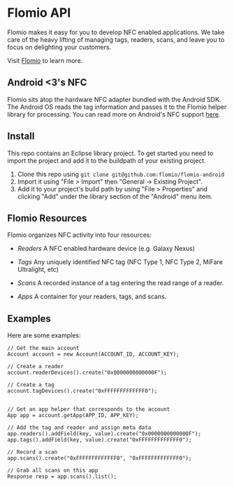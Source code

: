 # Flomio API 

Flomio makes it easy for you to develop NFC enabled applications. We take care of the heavy lifting of managing tags, readers, scans, and leave you to focus on delighting your customers. 

Visit [Flomio](http://flomio.com "Flomio") to learn more.

## Android <3's NFC
Flomio sits atop the hardware NFC adapter bundled with the Android SDK. The Android OS reads the tag information and passes it to the Flomio helper library for processing. You can read more on Android's NFC support [here](http://developer.android.com/guide/topics/nfc/index.html "Near Field Communication | Android Developers").

## Install
This repo contains an Eclipse library project. To get started you need to import the project and add it to the buildpath of your existing project. 
1. Clone this repo using `git clone git@github.com:flomio/flomio-android`
2. Import it using "File > Import" then "General -> Existing Project". 
3. Add it to your project's build path by using "File > Properties" and clicking "Add" under the library section of the "Android" menu item. 

## Flomio Resources
Flomio organizes NFC activity into four resources:

* *Readers*
A NFC enabled hardware device (e.g. Galaxy Nexus)

* *Tags*
Any uniquely identified NFC tag (NFC Type 1, NFC Type 2, MiFare Ultralight, etc)

* *Scans*
A recorded instance of a tag entering the read range of a reader.

* *Apps*
A container for your readers, tags, and scans.


## Examples
Here are some examples:


	// Get the main account 
	Account account = new Account(ACCOUNT_ID, ACCOUNT_KEY);

	// Create a reader
	account.readerDevices().create("0x0000000000000F");

	// Create a tag
	account.tagDevices().create("0xFFFFFFFFFFFFF0");


	// Get an app helper that corresponds to the account
	App app = account.getApp(APP_ID, APP_KEY);

	// Add the tag and reader and assign meta data
	app.readers().addField(key, value).create("0x0000000000000F");
	app.tags().addField(key, value).create("0xFFFFFFFFFFFFF0");

	// Record a scan
	app.scans().create("0xFFFFFFFFFFFFF0", "0xFFFFFFFFFFFFF0");

	// Grab all scans on this app
	Response resp = app.scans().list();

